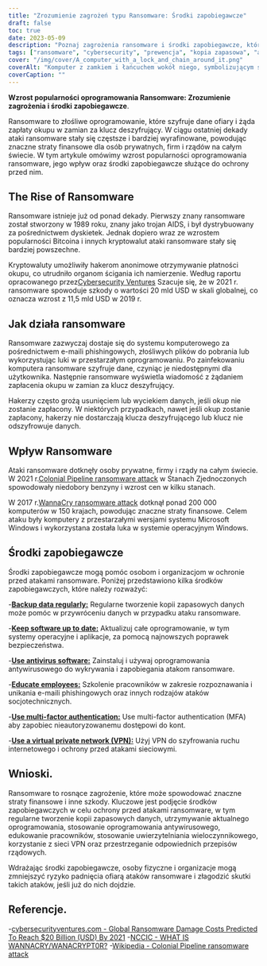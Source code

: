 ```yaml
---
title: "Zrozumienie zagrożeń typu Ransomware: Środki zapobiegawcze"
draft: false
toc: true
date: 2023-05-09
description: "Poznaj zagrożenia ransomware i środki zapobiegawcze, które możesz podjąć, aby się przed nimi chronić."
tags: ["ransomware", "cybersecurity", "prewencja", "kopia zapasowa", "antywirus", "VPN", "uwierzytelnianie wieloczynnikowe", "przepisy rządowe", "phishing", "inżynieria społeczna", "złośliwe oprogramowanie", "cyberprzestępczość", "bezpieczeństwo danych", "bezpieczeństwo sieci", "cyberatak", "szyfrowanie", "higiena cybernetyczna", "reakcja na incydent", "ochrona danych", "świadomość cybernetyczna"]
cover: "/img/cover/A_computer_with_a_lock_and_chain_around_it.png"
coverAlt: "Komputer z zamkiem i łańcuchem wokół niego, symbolizującym szyfrowanie danych przez oprogramowanie ransomware."
coverCaption: ""
---
```


**Wzrost popularności oprogramowania Ransomware: Zrozumienie zagrożenia i środki zapobiegawcze**.

Ransomware to złośliwe oprogramowanie, które szyfruje dane ofiary i żąda zapłaty okupu w zamian za klucz deszyfrujący. W ciągu ostatniej dekady ataki ransomware stały się częstsze i bardziej wyrafinowane, powodując znaczne straty finansowe dla osób prywatnych, firm i rządów na całym świecie. W tym artykule omówimy wzrost popularności oprogramowania ransomware, jego wpływ oraz środki zapobiegawcze służące do ochrony przed nim.

## The Rise of Ransomware

Ransomware istnieje już od ponad dekady. Pierwszy znany ransomware został stworzony w 1989 roku, znany jako trojan AIDS, i był dystrybuowany za pośrednictwem dyskietek. Jednak dopiero wraz ze wzrostem popularności Bitcoina i innych kryptowalut ataki ransomware stały się bardziej powszechne.

Kryptowaluty umożliwiły hakerom anonimowe otrzymywanie płatności okupu, co utrudniło organom ścigania ich namierzenie. Według raportu opracowanego przez[Cybersecurity Ventures](https://cybersecurityventures.com/global-ransomware-damage-costs-predicted-to-reach-20-billion-usd-by-2021/#:~:text=The%20damages%20for%202018%20were,fastest%20growing%20type%20of%20cybercrime.) Szacuje się, że w 2021 r. ransomware spowoduje szkody o wartości 20 mld USD w skali globalnej, co oznacza wzrost z 11,5 mld USD w 2019 r.

## Jak działa ransomware

Ransomware zazwyczaj dostaje się do systemu komputerowego za pośrednictwem e-maili phishingowych, złośliwych plików do pobrania lub wykorzystując luki w przestarzałym oprogramowaniu. Po zainfekowaniu komputera ransomware szyfruje dane, czyniąc je niedostępnymi dla użytkownika. Następnie ransomware wyświetla wiadomość z żądaniem zapłacenia okupu w zamian za klucz deszyfrujący.

Hakerzy często grożą usunięciem lub wyciekiem danych, jeśli okup nie zostanie zapłacony. W niektórych przypadkach, nawet jeśli okup zostanie zapłacony, hakerzy nie dostarczają klucza deszyfrującego lub klucz nie odszyfrowuje danych.

## Wpływ Ransomware

Ataki ransomware dotknęły osoby prywatne, firmy i rządy na całym świecie. W 2021 r.[Colonial Pipeline ransomware attack](https://en.wikipedia.org/wiki/Colonial_Pipeline_ransomware_attack) w Stanach Zjednoczonych spowodowały niedobory benzyny i wzrost cen w kilku stanach.

W 2017 r.[WannaCry ransomware attack](https://www.cisa.gov/wannacry) dotknął ponad 200 000 komputerów w 150 krajach, powodując znaczne straty finansowe. Celem ataku były komputery z przestarzałymi wersjami systemu Microsoft Windows i wykorzystana została luka w systemie operacyjnym Windows.

## Środki zapobiegawcze

Środki zapobiegawcze mogą pomóc osobom i organizacjom w ochronie przed atakami ransomware. Poniżej przedstawiono kilka środków zapobiegawczych, które należy rozważyć:

-[**Backup data regularly:**](https://simeononsecurity.com/articles/what-is-the-3-2-1-backup-rule-and-why-you-should-use-it/) Regularne tworzenie kopii zapasowych danych może pomóc w przywróceniu danych w przypadku ataku ransomware.

-[**Keep software up to date:**](https://simeononsecurity.com/articles/implementing-patches-for-systems-with-vulnerabilities/) Aktualizuj całe oprogramowanie, w tym systemy operacyjne i aplikacje, za pomocą najnowszych poprawek bezpieczeństwa.

-[**Use antivirus software:**](https://simeononsecurity.com/recommendations/anti-virus) Zainstaluj i używaj oprogramowania antywirusowego do wykrywania i zapobiegania atakom ransomware.

-[**Educate employees:**](https://simeononsecurity.com/articles/the-impact-of-social-engineering-attacks-on-cybersecurity/) Szkolenie pracowników w zakresie rozpoznawania i unikania e-maili phishingowych oraz innych rodzajów ataków socjotechnicznych.

-[**Use multi-factor authentication:**](https://simeononsecurity.com/articles/what-are-the-diferent-kinds-of-factors-in-mfa/) Use multi-factor authentication (MFA) aby zapobiec nieautoryzowanemu dostępowi do kont.

-[**Use a virtual private network (VPN):**](https://simeononsecurity.com/recommendations/vpns/) Użyj VPN do szyfrowania ruchu internetowego i ochrony przed atakami sieciowymi.

## Wnioski.

Ransomware to rosnące zagrożenie, które może spowodować znaczne straty finansowe i inne szkody. Kluczowe jest podjęcie środków zapobiegawczych w celu ochrony przed atakami ransomware, w tym regularne tworzenie kopii zapasowych danych, utrzymywanie aktualnego oprogramowania, stosowanie oprogramowania antywirusowego, edukowanie pracowników, stosowanie uwierzytelniania wieloczynnikowego, korzystanie z sieci VPN oraz przestrzeganie odpowiednich przepisów rządowych.

Wdrażając środki zapobiegawcze, osoby fizyczne i organizacje mogą zmniejszyć ryzyko padnięcia ofiarą ataków ransomware i złagodzić skutki takich ataków, jeśli już do nich dojdzie.


## Referencje.
-[cybersecurityventures.com - Global Ransomware Damage Costs Predicted To Reach $20 Billion (USD) By 2021](https://cybersecurityventures.com/global-ransomware-damage-costs-predicted-to-reach-20-billion-usd-by-2021/#:~:text=The%20damages%20for%202018%20were,fastest%20growing%20type%20of%20cybercrime.)
-[NCCIC - WHAT IS WANNACRY/WANACRYPT0R?](https://www.cisa.gov/sites/default/files/FactSheets/NCCIC%20ICS_FactSheet_WannaCry_Ransomware_S508C.pdf)
-[Wikipedia - Colonial Pipeline ransomware attack](https://en.wikipedia.org/wiki/Colonial_Pipeline_ransomware_attack)